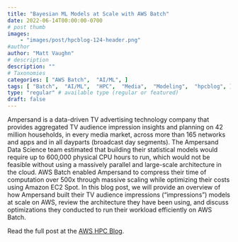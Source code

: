 ```yaml
---
title: "Bayesian ML Models at Scale with AWS Batch"
date: 2022-06-14T00:00:00-0700
# post thumb
images:
    - "images/post/hpcblog-124-header.png"
#author
author: "Matt Vaughn"
# description
description: ""
# Taxonomies
categories: [ "AWS Batch",  "AI/ML", ]
tags: [ "Batch",  "AI/ML",  "HPC",  "Media",  "Modeling",  "hpcblog", ]
type: "regular" # available type (regular or featured)
draft: false
---
```


Ampersand is a data-driven TV advertising technology company that provides aggregated TV audience impression insights and planning on 42 million households, in every media market, across more than 165 networks and apps and in all dayparts (broadcast day segments). The Ampersand Data Science team estimated that building their statistical models would require up to 600,000 physical CPU hours to run, which would not be feasible without using a massively parallel and large-scale architecture in the cloud. AWS Batch enabled Ampersand to compress their time of computation over 500x through massive scaling while optimizing their costs using Amazon EC2 Spot. In this blog post, we will provide an overview of how Ampersand built their TV audience impressions (“impressions”) models at scale on AWS, review the architecture they have been using, and discuss optimizations they conducted to run their workload efficiently on AWS Batch.

Read the full post at the [AWS HPC Blog](https://aws.amazon.com/blogs/hpc/bayesian-ml-models-at-scale-with-aws-batch/).
